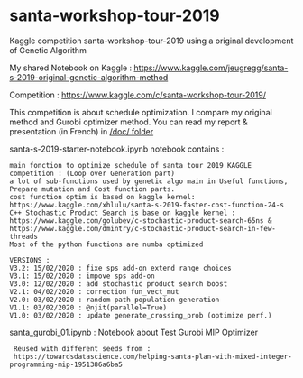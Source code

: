 # santa-workshop-tour-2019
 Kaggle competition santa-workshop-tour-2019 using a original development of Genetic Algorithm
 
 My shared Notebook on Kaggle : https://www.kaggle.com/jeugregg/santa-s-2019-original-genetic-algorithm-method 
 
 Competition : https://www.kaggle.com/c/santa-workshop-tour-2019/
 
 This competition is about schedule optimization.
 I compare my original method and Gurobi optimizer method.
 You can read my report & presentation (in French) in [/doc/ folder](https://github.com/jeugregg/santa-workshop-tour-2019/tree/master/doc)
 
santa-s-2019-starter-notebook.ipynb  notebook contains :

    main fonction to optimize schedule of santa tour 2019 KAGGLE competition : (Loop over Generation part)
    a lot of sub-functions used by genetic algo main in Useful functions, Prepare mutation and Cost function parts.
    cost function optim is based on kaggle kernel: https://www.kaggle.com/xhlulu/santa-s-2019-faster-cost-function-24-s
    C++ Stochastic Product Search is base on kaggle kernel : https://www.kaggle.com/golubev/c-stochastic-product-search-65ns & https://www.kaggle.com/dmintry/c-stochastic-product-search-in-few-threads
    Most of the python functions are numba optimized

	VERSIONS :
    V3.2: 15/02/2020 : fixe sps add-on extend range choices
    V3.1: 15/02/2020 : impove sps add-on
    V3.0: 12/02/2020 : add stochastic product search boost
    V2.1: 04/02/2020 : correction fun_vect_mut
    V2.0: 03/02/2020 : random path population generation
    V1.1: 03/02/2020 : @njit(parallel=True)
    V1.0: 03/02/2020 : update generate_crossing_prob (optimize perf.)
    
santa_gurobi_01.ipynb : Notebook about  Test Gurobi MIP Optimizer
	
	 Reused with different seeds from :  
	 https://towardsdatascience.com/helping-santa-plan-with-mixed-integer-programming-mip-1951386a6ba5


